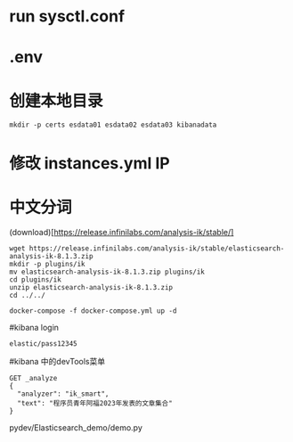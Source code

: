 # run sysctl.conf

# .env

# 创建本地目录
```
mkdir -p certs esdata01 esdata02 esdata03 kibanadata
```

# 修改 instances.yml IP

# 中文分词
(download)[https://release.infinilabs.com/analysis-ik/stable/]
```
wget https://release.infinilabs.com/analysis-ik/stable/elasticsearch-analysis-ik-8.1.3.zip
mkdir -p plugins/ik
mv elasticsearch-analysis-ik-8.1.3.zip plugins/ik
cd plugins/ik
unzip elasticsearch-analysis-ik-8.1.3.zip
cd ../../
```

```
docker-compose -f docker-compose.yml up -d
```

#kibana login
```
elastic/pass12345
```

#kibana 中的devTools菜单
```
GET _analyze
{
  "analyzer": "ik_smart",
  "text": "程序员青年阿福2023年发表的文章集合"
}
```
pydev/Elasticsearch_demo/demo.py


